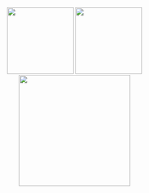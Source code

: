 <div align="center">
<img src="https://github-readme-stats.vercel.app/api?username=cyrilnapo&show_icons=true&theme=transparent&hide_rank=true&hide_border=true&show=prs_merged_percentage&hide=stars&title_color=bbf158&icon_color=bbf158&text_color=ffffff&bg_color=032301"height="150" />
<img src = "https://github-readme-stats.vercel.app/api/top-langs/?username=cyrilnapo&layout=compact&hide_border=true&hide_progress=true&title_color=bbf158&icon_color=bbf158&text_color=ffffff&bg_color=032301" height="150"/>
  <img src="https://github-readme-activity-graph.vercel.app/graph?username=cyrilnapo&layout=compact&theme=github-compact&hide_border=true&hide_title=false&grid=true&line=bbf158&point=false&days=40&bg_color=032301" height="250"/>
</div>
